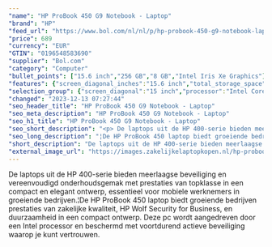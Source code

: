 ```yaml
---
"name": "HP ProBook 450 G9 Notebook - Laptop"
"brand": "HP"
"feed_url": "https://www.bol.com/nl/nl/p/hp-probook-450-g9-notebook-laptop/9300000091914338"
"price": 689
"currency": "EUR"
"GTIN": "0196548583690"
"supplier": "Bol.com"
"category": "Computer"
"bullet_points": ["15.6 inch","256 GB","8 GB","Intel Iris Xe Graphics"]
"features": {"screen_diagonal_inches":"15.6 inch","total_storage_space":"256 GB","memory_size":"8 GB","graphics_card":"Intel Iris Xe Graphics"}
"selection_group": {"screen_diagonal":"15 inch","processor":"Intel Core i5","changed_price_past_3_days":false,"product_family":"Probook"}
"changed": "2023-12-13 07:27:44"
"seo_header_title": "HP ProBook 450 G9 Notebook - Laptop"
"seo_meta_description": "HP ProBook 450 G9 Notebook - Laptop"
"seo_h1_title": "HP ProBook 450 G9 Notebook - Laptop"
"seo_short_description": "<p> De laptops uit de HP 400-serie bieden meerlaagse beveiliging en vereenvoudigd onderhoudsgemak met prestaties van topklasse in een compact en elegant ontwerp, essentieel voor mobiele werknemers in groeiende bedrijven."
"seo_long_description": "¦De HP ProBook 450 laptop biedt groeiende bedrijven prestaties van zakelijke kwaliteit, HP Wolf Security for Business, en duurzaamheid in een compact ontwerp. Deze pc wordt aangedreven door een Intel processor en beschermd met voortdurend actieve beveiliging waarop je kunt vertrouwen. </p>"
"short_description": "De laptops uit de HP 400-serie bieden meerlaagse beveiliging en vereenvoudigd onderhoudsgemak met prestaties van topklasse in een compact en elegant ontwerp, essentieel voor mobiele werknemers in groeiende bedrijven.¦De HP ProBook 450 laptop biedt groeiende bedrijven prestaties van zakelijke kwaliteit, HP Wolf Security for Business, en duurzaamheid in een compact ontwerp. Deze pc wordt aangedreven door een Intel processor en beschermd met voortdurend actieve beveiliging waarop je kunt vertrouwen."
"external_image_url": "https://images.zakelijkelaptopkopen.nl/hp-probook-450-g9-notebook-laptop.webp"
---
```


<p> De laptops uit de HP 400-serie bieden meerlaagse beveiliging en vereenvoudigd onderhoudsgemak met prestaties van topklasse in een compact en elegant ontwerp, essentieel voor mobiele werknemers in groeiende bedrijven.¦De HP ProBook 450 laptop biedt groeiende bedrijven prestaties van zakelijke kwaliteit, HP Wolf Security for Business, en duurzaamheid in een compact ontwerp. Deze pc wordt aangedreven door een Intel processor en beschermd met voortdurend actieve beveiliging waarop je kunt vertrouwen. </p>